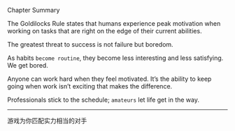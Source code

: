 Chapter Summary

The Goldilocks Rule states that humans experience peak
motivation when working on tasks that are right on the edge of
their current abilities.

The greatest threat to success is not failure but boredom.

As habits `become routine`, they become less interesting and less
satisfying. We get bored.

Anyone can work hard when they feel motivated. It’s the ability to
keep going when work isn’t exciting that makes the difference.

Professionals stick to the schedule; `amateurs` let life get in the
way.

---
游戏为你匹配实力相当的对手
